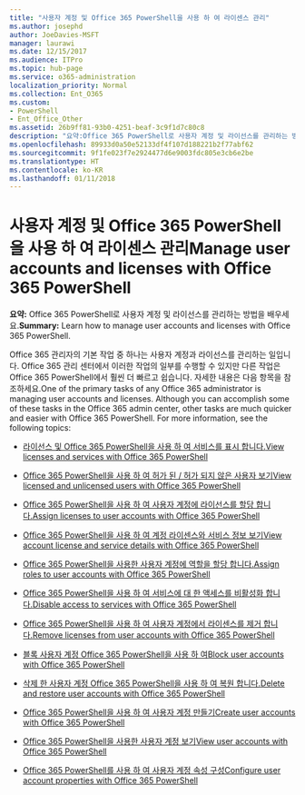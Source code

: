 ```yaml
---
title: "사용자 계정 및 Office 365 PowerShell을 사용 하 여 라이센스 관리"
ms.author: josephd
author: JoeDavies-MSFT
manager: laurawi
ms.date: 12/15/2017
ms.audience: ITPro
ms.topic: hub-page
ms.service: o365-administration
localization_priority: Normal
ms.collection: Ent_O365
ms.custom:
- PowerShell
- Ent_Office_Other
ms.assetid: 26b9ff81-93b0-4251-beaf-3c9f1d7c80c8
description: "요약:Office 365 PowerShell로 사용자 계정 및 라이선스를 관리하는 방법을 배우세요."
ms.openlocfilehash: 89933d0a50e52133df4f107d188221b2f77abf62
ms.sourcegitcommit: 9f1fe023f7e2924477d6e9003fdc805e3cb6e2be
ms.translationtype: HT
ms.contentlocale: ko-KR
ms.lasthandoff: 01/11/2018
---
```

# <a name="manage-user-accounts-and-licenses-with-office-365-powershell"></a><span data-ttu-id="bc977-103">사용자 계정 및 Office 365 PowerShell을 사용 하 여 라이센스 관리</span><span class="sxs-lookup"><span data-stu-id="bc977-103">Manage user accounts and licenses with Office 365 PowerShell</span></span>

 <span data-ttu-id="bc977-104">**요약:** Office 365 PowerShell로 사용자 계정 및 라이선스를 관리하는 방법을 배우세요.</span><span class="sxs-lookup"><span data-stu-id="bc977-104">**Summary:** Learn how to manage user accounts and licenses with Office 365 PowerShell.</span></span>
  
<span data-ttu-id="bc977-p101">Office 365 관리자의 기본 작업 중 하나는 사용자 계정과 라이선스를 관리하는 일입니다. Office 365 관리 센터에서 이러한 작업의 일부를 수행할 수 있지만 다른 작업은 Office 365 PowerShell에서 훨씬 더 빠르고 쉽습니다. 자세한 내용은 다음 항목을 참조하세요.</span><span class="sxs-lookup"><span data-stu-id="bc977-p101">One of the primary tasks of any Office 365 administrator is managing user accounts and licenses. Although you can accomplish some of these tasks in the Office 365 admin center, other tasks are much quicker and easier with Office 365 PowerShell. For more information, see the following topics:</span></span>
  
- [<span data-ttu-id="bc977-108">라이선스 및 Office 365 PowerShell을 사용 하 여 서비스를 표시 합니다.</span><span class="sxs-lookup"><span data-stu-id="bc977-108">View licenses and services with Office 365 PowerShell</span></span>](view-licenses-and-services-with-office-365-powershell.md)
    
- [<span data-ttu-id="bc977-109">Office 365 PowerShell을 사용 하 여 허가 된 / 허가 되지 않은 사용자 보기</span><span class="sxs-lookup"><span data-stu-id="bc977-109">View licensed and unlicensed users with Office 365 PowerShell</span></span>](view-licensed-and-unlicensed-users-with-office-365-powershell.md)
    
- [<span data-ttu-id="bc977-110">Office 365 PowerShell을 사용 하 여 사용자 계정에 라이선스를 할당 합니다.</span><span class="sxs-lookup"><span data-stu-id="bc977-110">Assign licenses to user accounts with Office 365 PowerShell</span></span>](assign-licenses-to-user-accounts-with-office-365-powershell.md)
    
- [<span data-ttu-id="bc977-111">Office 365 PowerShell을 사용 하 여 계정 라이센스와 서비스 정보 보기</span><span class="sxs-lookup"><span data-stu-id="bc977-111">View account license and service details with Office 365 PowerShell</span></span>](view-account-license-and-service-details-with-office-365-powershell.md)
    
- [<span data-ttu-id="bc977-112">Office 365 PowerShell을 사용한 사용자 계정에 역할을 할당 합니다.</span><span class="sxs-lookup"><span data-stu-id="bc977-112">Assign roles to user accounts with Office 365 PowerShell</span></span>](assign-roles-to-user-accounts-with-office-365-powershell.md)
    
- [<span data-ttu-id="bc977-113">Office 365 PowerShell을 사용 하 여 서비스에 대 한 액세스를 비활성화 합니다.</span><span class="sxs-lookup"><span data-stu-id="bc977-113">Disable access to services with Office 365 PowerShell</span></span>](disable-access-to-services-with-office-365-powershell.md)
    
- [<span data-ttu-id="bc977-114">Office 365 PowerShell을 사용 하 여 사용자 계정에서 라이센스를 제거 합니다.</span><span class="sxs-lookup"><span data-stu-id="bc977-114">Remove licenses from user accounts with Office 365 PowerShell</span></span>](remove-licenses-from-user-accounts-with-office-365-powershell.md)
    
- [<span data-ttu-id="bc977-115">블록 사용자 계정 Office 365 PowerShell을 사용 하 여</span><span class="sxs-lookup"><span data-stu-id="bc977-115">Block user accounts with Office 365 PowerShell</span></span>](block-user-accounts-with-office-365-powershell.md)
    
- [<span data-ttu-id="bc977-116">삭제 한 사용자 계정 Office 365 PowerShell을 사용 하 여 복원 합니다.</span><span class="sxs-lookup"><span data-stu-id="bc977-116">Delete and restore user accounts with Office 365 PowerShell</span></span>](delete-and-restore-user-accounts-with-office-365-powershell.md)
    
- [<span data-ttu-id="bc977-117">Office 365 PowerShell을 사용 하 여 사용자 계정 만들기</span><span class="sxs-lookup"><span data-stu-id="bc977-117">Create user accounts with Office 365 PowerShell</span></span>](create-user-accounts-with-office-365-powershell.md)
    
- [<span data-ttu-id="bc977-118">Office 365 PowerShell을 사용한 사용자 계정 보기</span><span class="sxs-lookup"><span data-stu-id="bc977-118">View user accounts with Office 365 PowerShell</span></span>](view-user-accounts-with-office-365-powershell.md)
    
- [<span data-ttu-id="bc977-119">Office 365 PowerShell를 사용 하 여 사용자 계정 속성 구성</span><span class="sxs-lookup"><span data-stu-id="bc977-119">Configure user account properties with Office 365 PowerShell</span></span>](configure-user-account-properties-with-office-365-powershell.md)
    

